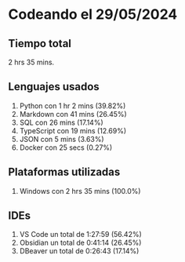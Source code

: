 # Codeando el 29/05/2024

## Tiempo total
2 hrs 35 mins.

## Lenguajes usados
1. Python con 1 hr 2 mins (39.82%)
1. Markdown con 41 mins (26.45%)
1. SQL con 26 mins (17.14%)
1. TypeScript con 19 mins (12.69%)
1. JSON con 5 mins (3.63%)
1. Docker con 25 secs (0.27%)

## Plataformas utilizadas
1. Windows con 2 hrs 35 mins (100.0%)

## IDEs
1. VS Code un total de 1:27:59 (56.42%)
1. Obsidian un total de 0:41:14 (26.45%)
1. DBeaver un total de 0:26:43 (17.14%)
